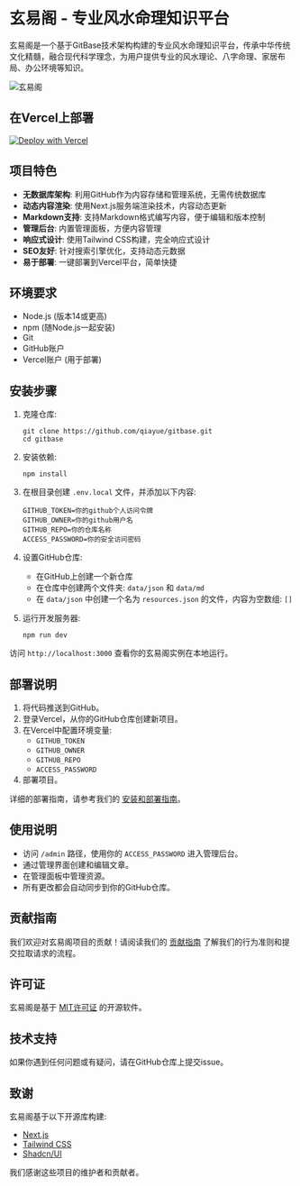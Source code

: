 # 玄易阁 - 专业风水命理知识平台

玄易阁是一个基于GitBase技术架构构建的专业风水命理知识平台，传承中华传统文化精髓，融合现代科学理念，为用户提供专业的风水理论、八字命理、家居布局、办公环境等知识。

![玄易阁](https://toimg.xyz/file/5aa892c8e8385232fcdf3.png)


## 在Vercel上部署

[![Deploy with Vercel](https://vercel.com/button)](https://vercel.com/new/clone?repository-url=https%3A%2F%2Fgithub.com%2Fqiayue%2Fgitbase&project-name=玄易阁&repository-name=玄易阁&external-id=https%3A%2F%2Fgithub.com%2Fqiayue%2Fgitbase%2Ftree%2Fmain)


## 项目特色

- **无数据库架构**: 利用GitHub作为内容存储和管理系统，无需传统数据库
- **动态内容渲染**: 使用Next.js服务端渲染技术，内容动态更新
- **Markdown支持**: 支持Markdown格式编写内容，便于编辑和版本控制
- **管理后台**: 内置管理面板，方便内容管理
- **响应式设计**: 使用Tailwind CSS构建，完全响应式设计
- **SEO友好**: 针对搜索引擎优化，支持动态元数据
- **易于部署**: 一键部署到Vercel平台，简单快捷

## 环境要求

- Node.js (版本14或更高)
- npm (随Node.js一起安装)
- Git
- GitHub账户
- Vercel账户 (用于部署)

## 安装步骤

1. 克隆仓库:
   ```
   git clone https://github.com/qiayue/gitbase.git
   cd gitbase
   ```

2. 安装依赖:
   ```
   npm install
   ```

3. 在根目录创建 `.env.local` 文件，并添加以下内容:
   ```
   GITHUB_TOKEN=你的github个人访问令牌
   GITHUB_OWNER=你的github用户名
   GITHUB_REPO=你的仓库名称
   ACCESS_PASSWORD=你的安全访问密码
   ```

4. 设置GitHub仓库:
   - 在GitHub上创建一个新仓库
   - 在仓库中创建两个文件夹: `data/json` 和 `data/md`
   - 在 `data/json` 中创建一个名为 `resources.json` 的文件，内容为空数组: `[]`

5. 运行开发服务器:
   ```
   npm run dev
   ```

访问 `http://localhost:3000` 查看你的玄易阁实例在本地运行。

## 部署说明

1. 将代码推送到GitHub。
2. 登录Vercel，从你的GitHub仓库创建新项目。
3. 在Vercel中配置环境变量:
   - `GITHUB_TOKEN`
   - `GITHUB_OWNER`
   - `GITHUB_REPO`
   - `ACCESS_PASSWORD`
4. 部署项目。

详细的部署指南，请参考我们的 [安装和部署指南](https://gitbase.app/posts/gitbase-install-guide)。

## 使用说明

- 访问 `/admin` 路径，使用你的 `ACCESS_PASSWORD` 进入管理后台。
- 通过管理界面创建和编辑文章。
- 在管理面板中管理资源。
- 所有更改都会自动同步到你的GitHub仓库。

## 贡献指南

我们欢迎对玄易阁项目的贡献！请阅读我们的 [贡献指南](https://gitbase.app/posts/how-to-contributing-to-gitbase) 了解我们的行为准则和提交拉取请求的流程。

## 许可证

玄易阁是基于 [MIT许可证](https://github.com/qiayue/gitbase/?tab=MIT-1-ov-file) 的开源软件。

## 技术支持

如果你遇到任何问题或有疑问，请在GitHub仓库上提交issue。

## 致谢

玄易阁基于以下开源库构建:
- [Next.js](https://nextjs.org/)
- [Tailwind CSS](https://tailwindcss.com/)
- [Shadcn/UI](https://ui.shadcn.com/)

我们感谢这些项目的维护者和贡献者。